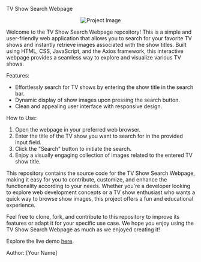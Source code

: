 TV Show Search Webpage

<div align="center">
  <img src="WebDev\API\TVShowSearchApp\Screenshot 2023-08-14 084555.png" alt="Project Image">
</div>

Welcome to the TV Show Search Webpage repository! This is a simple and user-friendly web application that allows you to search for your favorite TV shows and instantly retrieve images associated with the show titles. Built using HTML, CSS, JavaScript, and the Axios framework, this interactive webpage provides a seamless way to explore and visualize various TV shows.

Features:
- Effortlessly search for TV shows by entering the show title in the search bar.
- Dynamic display of show images upon pressing the search button.
- Clean and appealing user interface with responsive design.

How to Use:
1. Open the webpage in your preferred web browser.
2. Enter the title of the TV show you want to search for in the provided input field.
3. Click the "Search" button to initiate the search.
4. Enjoy a visually engaging collection of images related to the entered TV show title.

This repository contains the source code for the TV Show Search Webpage, making it easy for you to contribute, customize, and enhance the functionality according to your needs. Whether you're a developer looking to explore web development concepts or a TV show enthusiast who wants a quick way to browse show images, this project offers a fun and educational experience.

Feel free to clone, fork, and contribute to this repository to improve its features or adapt it for your specific use case. We hope you enjoy using the TV Show Search Webpage as much as we enjoyed creating it!

Explore the live demo [here](#insert-link-to-live-demo).

Author: [Your Name]
